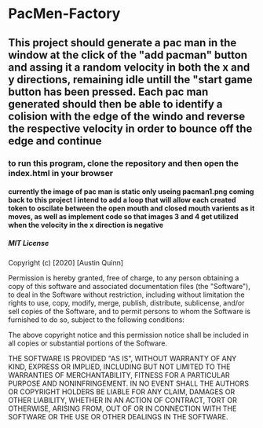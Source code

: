 # PacMen-Factory
## This project should generate a  pac man in the window at the click of the "add pacman" button and assing it a random velocity in both the x and y directions, remaining idle untill the "start game button has been pressed. Each pac man generated should then be able to identify a colision with the edge of the windo and reverse the respective velocity in order to bounce off the edge and continue

### to run this program, clone the repository and then open the index.html in your browser 

#### currently the image of pac man is static only useing pacman1.png coming back to this project I intend to add a loop that will allow each created token to oscilate between the open mouth and closed mouth varients as it moves, as well as implement code so that images 3 and 4 get utilized when the velocity in the x direction is negative

##### MIT License

Copyright (c) [2020] [Austin Quinn]

Permission is hereby granted, free of charge, to any person obtaining a copy
of this software and associated documentation files (the "Software"), to deal
in the Software without restriction, including without limitation the rights
to use, copy, modify, merge, publish, distribute, sublicense, and/or sell
copies of the Software, and to permit persons to whom the Software is
furnished to do so, subject to the following conditions:

The above copyright notice and this permission notice shall be included in all
copies or substantial portions of the Software.

THE SOFTWARE IS PROVIDED "AS IS", WITHOUT WARRANTY OF ANY KIND, EXPRESS OR
IMPLIED, INCLUDING BUT NOT LIMITED TO THE WARRANTIES OF MERCHANTABILITY,
FITNESS FOR A PARTICULAR PURPOSE AND NONINFRINGEMENT. IN NO EVENT SHALL THE
AUTHORS OR COPYRIGHT HOLDERS BE LIABLE FOR ANY CLAIM, DAMAGES OR OTHER
LIABILITY, WHETHER IN AN ACTION OF CONTRACT, TORT OR OTHERWISE, ARISING FROM,
OUT OF OR IN CONNECTION WITH THE SOFTWARE OR THE USE OR OTHER DEALINGS IN THE
SOFTWARE.